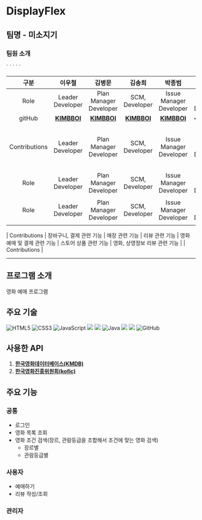 # DisplayFlex
## 팀명 - 미소지기
### 팀원 소개


<table style="width: 100%;">
    <thead>
        <tr>
            <th style="text-align: center; width: 10%;" >구분</th>
            <th style="text-align: center">이우철</th>
            <th style="text-align: center">김병문</th>
            <th style="text-align: center">김송희</th>
            <th style="text-align: center">박종범</th>
            <th style="text-align: center">이미진</th>
            <th style="text-align: center">이준호</th>
        </tr>
    </thead>
    <tbody>
        <tr>
            <td style="text-align: center"><span>Role</span></td>
            <td style="text-align: center"><span>Leader Developer</span></td>
            <td style="text-align: center"><span>Plan Manager Developer</span></td>
            <td style="text-align: center"><span>SCM, Developer</span></td>
            <td style="text-align: center"><span>Issue Manager Developer</span></td>
            <td style="text-align: center"><span>DB Manager Developer</span></td>
            <td style="text-align: center"><span>Test Manager Developer</span></td>
        </tr>`
        <tr>
            <td style="text-align: center"><span>gitHub</span></td>
            <td style="text-align: center"><a href="https://github.com/KIMBBOI"><strong>KIMBBOI</strong></a></td>
            <td style="text-align: center"><a href="https://github.com/KIMBBOI"><strong>KIMBBOI</strong></a></td>
            <td style="text-align: center"><a href="https://github.com/KIMBBOI"><strong>KIMBBOI</strong></a></td>
            <td style="text-align: center"><a href="https://github.com/KIMBBOI"><strong>KIMBBOI</strong></a></td>
            <td style="text-align: center"><<a href="https://github.com/KIMBBOI"><strong>KIMBBOI</strong></a></td>
            <td style="text-align: center"><a href="https://github.com/rinklove"><strong>rinklove</strong></a></td>
        </tr>`
        <tr>
            <td style="text-align: center"><span>Contributions</span></td>
            <td style="text-align: center"><span>Leader Developer</span></td>
            <td style="text-align: center"><span>Plan Manager Developer</span></td>
            <td style="text-align: center"><span>SCM, Developer</span></td>
            <td style="text-align: center"><span>Issue Manager Developer</span></td>
            <td style="text-align: center"><span>DB Manager Developer</span></td>
            <td style="text-align: center"><span>영화 등록, 목록 조회, 상세 조회, 삭제, 조건 검색 기능</span></td>
        </tr>`
        <tr>
            <td style="text-align: center"><span>Role</span></td>
            <td style="text-align: center"><span>Leader Developer</span></td>
            <td style="text-align: center"><span>Plan Manager Developer</span></td>
            <td style="text-align: center"><span>SCM, Developer</span></td>
            <td style="text-align: center"><span>Issue Manager Developer</span></td>
            <td style="text-align: center"><span>DB Manager Developer</span></td>
            <td style="text-align: center"><span>리뷰 작성, 조회, 삭제</span></td>
        </tr>`
        <tr>
            <td style="text-align: center"><span>Role</span></td>
            <td style="text-align: center"><span>Leader Developer</span></td>
            <td style="text-align: center"><span>Plan Manager Developer</span></td>
            <td style="text-align: center"><span>SCM, Developer</span></td>
            <td style="text-align: center"><span>Issue Manager Developer</span></td>
            <td style="text-align: center"><span>DB Manager Developer</span></td>
            <td style="text-align: center"><span>상영정보 작성, 조회, 삭제</span></td>
        </tr>`
    </tbody>
</table>




| Contributions | 장바구니, 결제 관련 기능 | 매장 관련 기능 | 리뷰 관련 기능 | 영화 예매 및 결제 관련 기능 | 스토어 상품 관련 기능 | 영화, 상영정보 리뷰 관련 기능 |
| Contributions |

<hr>

## 프로그램 소개
영화 예매 프로그램

## 주요 기술
![HTML5](https://img.shields.io/badge/html5-%23E34F26.svg?style=for-the-badge&logo=html5&logoColor=white)
![CSS3](https://img.shields.io/badge/css3-%231572B6.svg?style=for-the-badge&logo=css3&logoColor=white)
![JavaScript](https://img.shields.io/badge/javascript-%23323330.svg?style=for-the-badge&logo=javascript&logoColor=%23F7DF1E)
<img src="https://img.shields.io/badge/jquery-0769AD?style=for-the-badge&logo=jquery&logoColor=white">
<img src="https://img.shields.io/badge/bootstrap-7952B3?style=for-the-badge&logo=bootstrap&logoColor=white">
![Java](https://img.shields.io/badge/java-%23ED8B00.svg?style=for-the-badge&logo=java&logoColor=white)
<img src="https://img.shields.io/badge/apache tomcat-F8DC75?style=for-the-badge&logo=apachetomcat&logoColor=white">
<img src="https://img.shields.io/badge/oracleCloud-F80000?style=for-the-badge&logo=oracle&logoColor=white">
![GitHub](https://img.shields.io/badge/github-%23121011.svg?style=for-the-badge&logo=github&logoColor=white)


## 사용한 API 
1. <strong><a href="https://www.kmdb.or.kr/main">한국영화데이터베이스(KMDB)</a></strong>
2. <strong><a href="https://www.kobis.or.kr/kobisopenapi/homepg/main/main.do">한국영화진흥위원회(kofic)</a></strong>

## 주요 기능
### 공통
 - 로그인
 - 영화 목록 조회
 - 영화 조건 검색(장르, 관람등급을 조합해서 조건에 맞는 영화 검색)
    - 장르별
    - 관람등급별
### 사용자
 - 예매하기
 - 리뷰 작성/조회
### 관리자